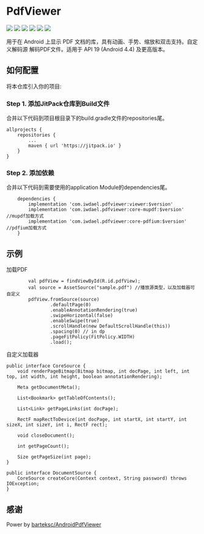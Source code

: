 # PdfViewer
![](https://img.shields.io/badge/platform-android-orange.svg)
![](https://img.shields.io/badge/language-java-yellow.svg)
![](https://jitpack.io/v/com.iwdael/pdfviewer.svg)
![](https://img.shields.io/badge/build-passing-brightgreen.svg)
![](https://img.shields.io/badge/license-apache--2.0-green.svg)
![](https://img.shields.io/badge/api-19+-green.svg)

用于在 Android 上显示 PDF 文档的库，具有动画、手势、缩放和双击支持。自定义解码源 解码PDF文件。适用于 API 19 (Android 4.4) 及更高版本。


## 如何配置
将本仓库引入你的项目:
### Step 1. 添加JitPack仓库到Build文件
合并以下代码到项目根目录下的build.gradle文件的repositories尾。

	allprojects {
		repositories {
			...
			maven { url 'https://jitpack.io' }
		}
	}

### Step 2. 添加依赖
合并以下代码到需要使用的application Module的dependencies尾。
```
	dependencies {
        implementation 'com.iwdael.pdfviewer:viewer:$version'
        implementation 'com.iwdael.pdfviewer:core-mupdf:$version' //mupdf加载方式
        implementation 'com.iwdael.pdfviewer:core-pdfium:$version' //pdfium加载方式
	}
```

## 示例
加载PDF
```
        val pdfView = findViewById(R.id.pdfView);
        val source = AssetSource("sample.pdf") //播放源类型，以及加载器可自定义
        pdfView.fromSource(source)
                .defaultPage(0)
                .enableAnnotationRendering(true)
                .swipeHorizontal(false)
                .enableSwipe(true)
                .scrollHandle(new DefaultScrollHandle(this))
                .spacing(0) // in dp
                .pageFitPolicy(FitPolicy.WIDTH)
                .load();
```
自定义加载器
```
public interface CoreSource {
    void renderPageBitmap(Bitmap bitmap, int docPage, int left, int top, int width, int height, boolean annotationRendering);

    Meta getDocumentMeta();

    List<Bookmark> getTableOfContents();

    List<Link> getPageLinks(int docPage);

    RectF mapRectToDevice(int docPage, int startX, int startY, int sizeX, int sizeY, int i, RectF rect);

    void closeDocument();

    int getPageCount();

    Size getPageSize(int page);
}
```
```
public interface DocumentSource {
    CoreSource createCore(Context context, String password) throws IOException;
}
```
## 感谢
Power by [barteksc/AndroidPdfViewer](https://github.com/barteksc/AndroidPdfViewer)
